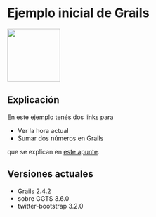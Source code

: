 # Ejemplo inicial de Grails

<img src="https://cloud.githubusercontent.com/assets/4549002/18518200/700ba494-7a75-11e6-946e-f27db576b84a.png" width="120px" height="120px"/>

## Explicación
En este ejemplo tenés dos links para 

* Ver la hora actual 
* Sumar dos números en Grails

que se explican en [este apunte](https://drive.google.com/open?id=1g9Q7TxWU5hJu6_V8r63eSCek1EC1PCTL-f310XzDANE).

## Versiones actuales

* Grails 2.4.2
* sobre GGTS 3.6.0
* twitter-bootstrap 3.2.0
